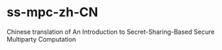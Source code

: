 # ss-mpc-zh-CN
Chinese translation of An Introduction to Secret-Sharing-Based Secure Multiparty Computation
